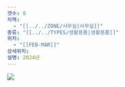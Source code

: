 ```yaml
---
갯수: 8
지역:
  - "[[../../ZONE/사무실|사무실]]"
종류: "[[../../TYPES/생활용품|생활용품]]"
위치:
  - "[[FEB-MAR]]"
상세위치: 
설명: 2024년
---
```

![](http://192.168.50.22/devices/250118_IMG_0034.jpg)